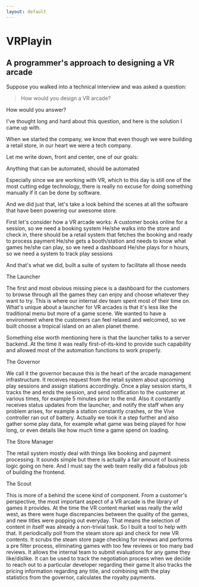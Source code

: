 ```yaml
---
layout: default
---
```


# VRPlayin
## A programmer's approach to designing a VR arcade

Suppose you walked into a technical interview and was asked a question:

> How would you design a VR arcade?

How would you answer?

I've thought long and hard about this question, and here is the solution I came up with.


When we started the company, we know that even though we were building a retail store, in our heart we were a tech company.

Let me write down, front and center, one of our goals:

Anything that can be automated, should be automated

Especially since we are working with VR, which to this day is still one of the most cutting edge technology, there is really no excuse for doing something manually if it can be done by software.

And we did just that, let's take a look behind the scenes at all the software that have been powering our awesome store.

First let's consider how a VR arcade works:
A customer books online for a session, so we need a booking system
He/she walks into the store and check in, there should be a retail system that fetches the booking and ready to process payment
He/she gets a booth/station and needs to know what games he/she can play, so we need a dashboard
He/she plays for n hours, so we need a system to track play sessions

And that's what we did, built a suite of system to facilitate all those needs

The Launcher

The first and most obvious missing piece is a dashboard for the customers to browse through all the games they can enjoy and choose whatever they want to try.
This is where our internal dev team spent most of their time on.
What's unique about a launcher for VR arcades is that it's less like the traditional menu but more of a game scene.
We wanted to have a environment where the customers can feel relaxed and welcomed, so we built choose a tropical island on an alien planet theme.

Something else worth mentioning here is that the launcher talks to a server backend.
At the time it was really first-of-its-kind to provide such capability and allowed most of the automation functions to work properly.

The Governor

We call it the governor because this is the heart of the arcade management infrastructure.
It receives request from the retail system about upcoming play sessions and assign stations accordingly.
Once a play session starts, it tracks the and ends the session, and send notification to the customer at various times, for example 5 minutes prior to the end.
Also it constantly receives status updates from the launcher, and notify the staff when any problem arises, for example a station constantly crashes, or the Vive controller ran out of battery.
Actually we took it a step further and also gather some play data, for example what game was being played for how long, or even details like how much time a game spend on loading.

The Store Manager

The retail system mostly deal with things like booking and payment processing.
It sounds simple but there is actually a fair amount of business logic going on here.
And I must say the web team really did a fabulous job of building the frontend.

The Scout

This is more of a behind the scene kind of component.
From a customer's perspective, the most important aspect of a VR arcade is the library of games it provides.
At the time the VR content market was really the wild west, as there were huge discrepancies between the quality of the games, and new titles were popping out everyday.
That means the selection of content in itself was already a non-trivial task.
So I built a tool to help with that.
It periodically poll from the steam store api and check for new VR contents.
It scrubs the steam store page checking for reviews and performs a pre filter process, eliminating games with too few reviews or too many bad reviews.
It allows the internal team to submit evaluations for any game they like/dislike.
It can be used to track the negotiation process when we decide to reach out to a particular developer regarding their game
It also tracks the pricing information regarding any title, and combining with the play statistics from the governor, calculates the royalty payments.
